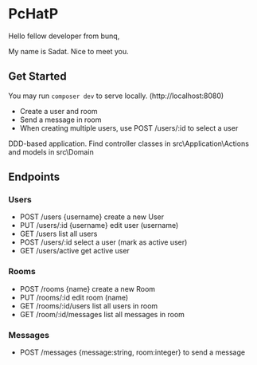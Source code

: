 # PcHatP

Hello fellow developer from bunq,

My name is Sadat. Nice to meet you.

## Get Started
You may run `composer dev` to serve locally. (http://localhost:8080)

  - Create a user and room 
  - Send a message in room
  - When creating multiple users, use POST /users/:id to select a user

DDD-based application. Find controller classes in src\Application\Actions and models in src\Domain

## Endpoints

### Users
  - POST /users {username} create a new User
  - PUT /users/:id {username} edit user (username)
  - GET /users list all users
  - POST /users/:id select a user (mark as active user)
  - GET /users/active get active user

### Rooms
  - POST /rooms {name} create a new Room
  - PUT /rooms/:id edit room (name)
  - GET /rooms/:id/users list all users in room
  - GET /room/:id/messages list all messages in room

### Messages
  - POST /messages {message:string, room:integer} to send a message


